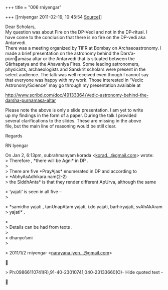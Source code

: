 +++
title = "006 rniyengar"

+++
[[rniyengar	2011-02-19, 10:45:54 [Source](https://groups.google.com/g/bvparishat/c/Mt3FnnpkL0Y)]]



Dear Scholars,  
My question was about Fire on the DP-Vedi and not in the DP-ritual. I  
have come to the conclusion that there is no fire on the DP-vedi aka  
Antarvedi.  
There was a meeting organized by TIFR at Bombay on Archaeoastronomy. I  
made a brief presentation on the astronomy behind the Dars’a-  
pūrnamāsa altar or the Antarvedi that is situated between the  
Gārhapatya and the Ahavanīya Fires. Some leading astronomers,  
physicists, archaeologists and Sanskrit scholars were present in the  
select audience. The talk was well received even though I cannot say  
that everyone was happy with my work. Those interested in “Vedic  
Astronomy/Science” may go through my presentation available at  
  
<http://www.scribd.com/doc/49133364/Vedic-astronomy-behind-the-darsha-purnamasa-altar>  
  
Please note the above is only a slide presentation. I am yet to write  
up my findings in the form of a paper. During the talk I provided  
several clarifications to the slides. These are missing in the above  
file, but the main line of reasoning would be still clear.  
  
Regards  
  
RN Iyengar  
  
On Jan 2, 6:13pm, subrahmanyam korada \<[korad...@gmail.com]()\> wrote:  
\> Therefore , \*there will be Agni\* in DP .  
\>  
\> There are five \*PrayAjas\* enumerated in DP and according to  
\> \*AbhyAsAdhikara.nam(2-2)  
\> the SiddhAnta\* is that they render different ApUrva, although the same  

\> ‘yajati’ is seen in all five –  
\>  

\> \*samidho yajati , tanUnapAtam yajati, i.do yajati, barhiryajati, svAhAkAram  
\> yajati\* .  

\>  
\> Details can be had from texts .  
\>  
\> dhanyo’smi  
\>  

\> 2011/1/2 rniyengar \<[narayana.iyen...@gmail.com]()\>  



\> Ph:09866110741(R),91-40-23010741,040-23133660(O)- Hide quoted text -  



